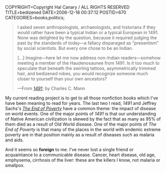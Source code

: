COPYRIGHT=Copyright Hal Canary / ALL RIGHTS RESERVED
TITLE=bedizened
DATE=2006-12-18 00:37:12
POSTID=670
CATEGORIES=books;politics;

> I asked seven anthropologists, archaeologists, and historians if they would rather have been a typical Indian or a typical European in 1491. None was delighted by the question, because it required judging the past by the standards of today—a fallacy disparaged as “presentism” by social scientists. But every one chose to be an Indian.
> 
> \[...\] Imagine—here let me now address non-Indian readers—somehow meeting a member of the Haudenosaunee from 1491. Is it too much to speculate that beneath the swirling tattoos, asymmetrically trimmed hair, and bedizened robes, you would recognize someone much closer to yourself than your own ancestors?
> 
> —From [_1491_](/isbn/?1400032059/1491), by Charles C. Mann

My current reading project is to get to all those nonfiction books which I've have been meaning to read for years. The last two I read, _1491_ and Jeffrey Sachs's [_The End of Poverty_](/isbn/?0143036580/The+End+of+Poverty) have a common theme: the impact of disease on world events. One of the major points of _1491_ is that our understanding of Native American civilization is skewed by the fact that as many as 95% of them died as a result of Old World disease. One of the major points of _The End of Poverty_ is that many of the places in the world with endemic extreme poverty are in that position mainly as a result of diseases such as malaria and aids.

And it seems so **foreign** to me. I've never lost a single friend or acquaintance to a communicable disease. Cancer, heart disease, old age, emphysema, cirrhosis of the liver: these are the killers I know, not malaria or smallpox.

